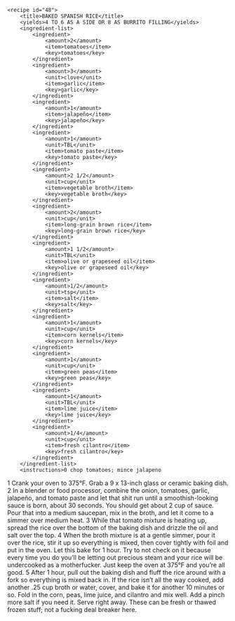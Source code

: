 <?xml version="1.0" encoding="UTF-8"?>
<!DOCTYPE gourmetDoc>
<gourmetDoc>

	<recipe id="48">
		<title>BAKED SPANISH RICE</title>
		<yields>4 TO 6 AS A SIDE OR 8 AS BURRITO FILLING</yields>
		<ingredient-list>
			<ingredient>
				<amount>2</amount>
				<item>tomatoes</item>
				<key>tomatoes</key>
			</ingredient>
			<ingredient>
				<amount>3</amount>
				<unit>clove</unit>
				<item>garlic</item>
				<key>garlic</key>
			</ingredient>
			<ingredient>
				<amount>1</amount>
				<item>jalapeño</item>
				<key>jalapeño</key>
			</ingredient>
			<ingredient>
				<amount>1</amount>
				<unit>TBL</unit>
				<item>tomato paste</item>
				<key>tomato paste</key>
			</ingredient>
			<ingredient>
				<amount>2 1/2</amount>
				<unit>cup</unit>
				<item>vegetable broth</item>
				<key>vegetable broth</key>
			</ingredient>
			<ingredient>
				<amount>2</amount>
				<unit>cup</unit>
				<item>long-grain brown rice</item>
				<key>long-grain brown rice</key>
			</ingredient>
			<ingredient>
				<amount>1 1/2</amount>
				<unit>TBL</unit>
				<item>olive or grapeseed oil</item>
				<key>olive or grapeseed oil</key>
			</ingredient>
			<ingredient>
				<amount>1/2</amount>
				<unit>tsp</unit>
				<item>salt</item>
				<key>salt</key>
			</ingredient>
			<ingredient>
				<amount>1</amount>
				<unit>cup</unit>
				<item>corn kernels</item>
				<key>corn kernels</key>
			</ingredient>
			<ingredient>
				<amount>1</amount>
				<unit>cup</unit>
				<item>green peas</item>
				<key>green peas</key>
			</ingredient>
			<ingredient>
				<amount>1</amount>
				<unit>TBL</unit>
				<item>lime juice</item>
				<key>lime juice</key>
			</ingredient>
			<ingredient>
				<amount>1/4</amount>
				<unit>cup</unit>
				<item>fresh cilantro</item>
				<key>fresh cilantro</key>
			</ingredient>
		</ingredient-list>
		<instructions>0 chop tomatoes; mince jalapeno
1 Crank your oven to 375°F. Grab a 9 x 13-inch glass or ceramic baking dish.
2 In a blender or food processor, combine the onion, tomatoes, garlic, jalapeño, and tomato
paste and let that shit run until a smoothish-looking sauce is born, about 30 seconds. You
should get about 2 cup of sauce. Pour that into a medium saucepan, mix in the broth, and let
it come to a simmer over medium heat.
3 While that tomato mixture is heating up, spread the rice over the bottom of the baking dish
and drizzle the oil and salt over the top.
4 When the broth mixture is at a gentle simmer, pour it over the rice, stir it up so everything
is mixed, then cover tightly with foil and put in the oven. Let this bake for 1 hour. Try to not
check on it because every time you do you’ll be letting out precious steam and your rice will be
undercooked as a motherfucker. Just keep the oven at 375°F and you’re all good.
5 After 1 hour, pull out the baking dish and fluff the rice around with a fork so everything is
mixed back in. If the rice isn’t all the way cooked, add another .25 cup broth or water, cover, and
bake it for another 10 minutes or so. Fold in the corn, peas, lime juice, and cilantro and mix
well. Add a pinch more salt if you need it. Serve right away.</instructions>
		<modifications>These can be fresh or thawed frozen stuff; not a fucking deal breaker here.</modifications>
	</recipe>

</gourmetDoc>